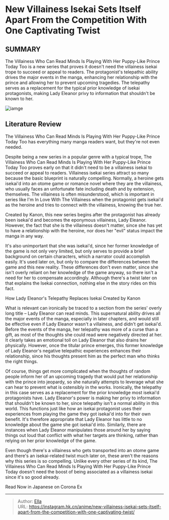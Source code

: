 # New Villainess Isekai Sets Itself Apart From the Competition With One Captivating Twist


## SUMMARY 



  The Villainess Who Can Read Minds Is Playing With Her Puppy-Like Prince Today Too is a new series that proves it doesn&#39;t need the villainess isekai trope to succeed or appeal to readers.   The protagonist&#39;s telepathic ability drives the major events in the manga, enhancing her relationship with the prince and allowing her to prevent upcoming tragedies.   The telepathy serves as a replacement for the typical prior knowledge of isekai protagonists, making Lady Eleanor privy to information that shouldn&#39;t be known to her.  

![iamge](https://static1.srcdn.com/wordpress/wp-content/uploads/2023/12/the-villainess-who-can-read-minds-is-playing-with-her-puppy-like-prince-today-too-opening-color-spread.jpg)

## Literature Review

The Villainess Who Can Read Minds Is Playing With Her Puppy-Like Prince Today Too has everything many manga readers want, but they&#39;re not even needed.




Despite being a new series in a popular genre with a typical trope, The Villainess Who Can Read Minds Is Playing With Her Puppy-Like Prince Today Too proves early on that it didn&#39;t need to be a villainess isekai to succeed or appeal to readers. Villainess isekai series attract so many because the basic blueprint is naturally compelling. Normally, a heroine gets isekai&#39;d into an otome game or romance novel where they are the villainess, who usually faces an unfortunate fate including death and by extension, themselves. The villainess is often misunderstood, which is important in series like I&#39;m In Love With The Villainess when the protagonist gets isekai&#39;d as the heroine and tries to connect with the villainess, knowing the true her.




Created by Kanon, this new series begins after the protagonist has already been isekai&#39;d and becomes the eponymous villainess, Lady Eleanor. However, the fact that she is the villainess doesn&#39;t matter, since she has yet to have a relationship with the heroine, nor does her &#34;evil&#34; status impact the manga in any way.

          

It&#39;s also unimportant that she was isekai&#39;d, since her former knowledge of the game is not only very limited, but only serves to provide a brief background on certain characters, which a narrator could accomplish easily. It&#39;s used later on, but only to compare the differences between the game and this new reality. These differences don&#39;t even matter, since she isn&#39;t overly reliant on her knowledge of the game anyway, so there isn&#39;t a need for her to compensate accordingly. Although there&#39;s a twist later on that explains the Isekai connection, nothing else in the story rides on this fact.





 How Lady Eleanor&#39;s Telepathy Replaces Isekai 
Created by Kanon
          

What is relevant can ironically be traced to a section from the series&#39; overly long title – Lady Eleanor can read minds. This supernatural ability drives all the major events of the manga, especially in later chapters, and would still be effective even if Lady Eleanor wasn&#39;t a villainess, and didn&#39;t get isekai&#39;d. Before the events of the manga, her telepathy was more of a curse than a gift, as most of the thoughts she could read were negatively directed at her. It clearly takes an emotional toll on Lady Eleanor that also drains her physically. However, once the titular prince emerges, this former knowledge of Lady Eleanor&#39;s negative telepathic experiences enhances their relationship, since his thoughts present him as the perfect man who thinks the right things.




Of course, things get more complicated when the thoughts of random people inform her of an upcoming tragedy that would put her relationship with the prince into jeopardy, so she naturally attempts to leverage what she can hear to prevent what is ostensibly in the works. Ironically, the telepathy in this case serves as a replacement for the prior knowledge most isekai&#39;d protagonists have. Lady Eleanor&#39;s power is making her privy to information that shouldn&#39;t be known to her, since telepathy isn&#39;t a normal ability in this world. This functions just like how an isekai protagonist uses their experiences from playing the game they got isekai&#39;d into for their own benefit. It&#39;s therefore appropriate that Lady Eleanor has little to no knowledge about the game she got isekai&#39;d into. Similarly, there are instances when Lady Eleanor manipulates those around her by saying things out loud that conflict with what her targets are thinking, rather than relying on her prior knowledge of the game.




          

Even though there&#39;s a villainess who gets transported into an otome game and there&#39;s an isekai-related twist much later on, these aren&#39;t the reasons why this series is so compelling. Unlike every other series of its kind, The Villainess Who Can Read Minds Is Playing With Her Puppy-Like Prince Today doesn&#39;t need the boost of being associated as a villainess isekai since it&#39;s so good already.

Read Now in Japanese on Corona Ex



---

> Author: [Ella](https://instagram.hk.cn/)  
> URL: https://instagram.hk.cn/anime/new-villainess-isekai-sets-itself-apart-from-the-competition-with-one-captivating-twist/  

